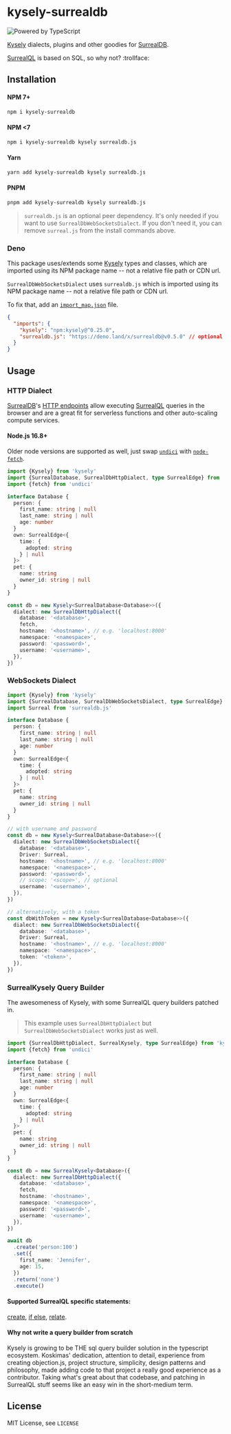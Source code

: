 # kysely-surrealdb

![Powered by TypeScript](https://img.shields.io/badge/powered%20by-typescript-blue.svg)

[Kysely](https://github.com/koskimas/kysely) dialects, plugins and other goodies for [SurrealDB](https://www.surrealdb.com/).

[SurrealQL](https://surrealdb.com/docs/surrealql) is based on SQL, so why not? :trollface:

## Installation

#### NPM 7+

```bash
npm i kysely-surrealdb
```

#### NPM <7

```bash
npm i kysely-surrealdb kysely surrealdb.js
```

#### Yarn

```bash
yarn add kysely-surrealdb kysely surrealdb.js
```

#### PNPM

```bash
pnpm add kysely-surrealdb kysely surrealdb.js
```

> `surrealdb.js` is an optional peer dependency. It's only needed if you want to use `SurrealDbWebSocketsDialect`. If you don't need it, you can remove `surreal.js` from the install commands above.

### Deno

This package uses/extends some [Kysely](https://github.com/koskimas/kysely) types and classes, which are imported using its NPM package name -- not a relative file path or CDN url.

`SurrealDbWebSocketsDialect` uses `surrealdb.js` which is imported using its NPM package name -- not a relative file path or CDN url.

To fix that, add an [`import_map.json`](https://deno.land/manual@v1.26.1/linking_to_external_code/import_maps) file.

```json
{
  "imports": {
    "kysely": "npm:kysely@^0.25.0",
    "surrealdb.js": "https://deno.land/x/surrealdb@v0.5.0" // optional - only if you're using `SurrealDbWebSocketsDialect`
  }
}
```

## Usage

### HTTP Dialect

[SurrealDB](https://www.surrealdb.com/)'s [HTTP endpoints](https://surrealdb.com/docs/integration/http) allow executing [SurrealQL](https://surrealdb.com/docs/surrealql) queries in the browser and are a great fit for serverless functions and other auto-scaling compute services.

#### Node.js 16.8+

Older node versions are supported as well, just swap [`undici`](https://github.com/nodejs/undici) with [`node-fetch`](https://github.com/node-fetch/node-fetch).

```ts
import {Kysely} from 'kysely'
import {SurrealDatabase, SurrealDbHttpDialect, type SurrealEdge} from 'kysely-surrealdb'
import {fetch} from 'undici'

interface Database {
  person: {
    first_name: string | null
    last_name: string | null
    age: number
  }
  own: SurrealEdge<{
    time: {
      adopted: string
    } | null
  }>
  pet: {
    name: string
    owner_id: string | null
  }
}

const db = new Kysely<SurrealDatabase<Database>>({
  dialect: new SurrealDbHttpDialect({
    database: '<database>',
    fetch,
    hostname: '<hostname>', // e.g. 'localhost:8000'
    namespace: '<namespace>',
    password: '<password>',
    username: '<username>',
  }),
})
```

### WebSockets Dialect

```ts
import {Kysely} from 'kysely'
import {SurrealDatabase, SurrealDbWebSocketsDialect, type SurrealEdge} from 'kysely-surrealdb'
import Surreal from 'surrealdb.js'

interface Database {
  person: {
    first_name: string | null
    last_name: string | null
    age: number
  }
  own: SurrealEdge<{
    time: {
      adopted: string
    } | null
  }>
  pet: {
    name: string
    owner_id: string | null
  }
}

// with username and password
const db = new Kysely<SurrealDatabase<Database>>({
  dialect: new SurrealDbWebSocketsDialect({
    database: '<database>',
    Driver: Surreal,
    hostname: '<hostname>', // e.g. 'localhost:8000'
    namespace: '<namespace>',
    password: '<password>',
    // scope: '<scope>', // optional
    username: '<username>',
  }),
})

// alternatively, with a token
const dbWithToken = new Kysely<SurrealDatabase<Database>>({
  dialect: new SurrealDbWebSocketsDialect({
    database: '<database>',
    Driver: Surreal,
    hostname: '<hostname>', // e.g. 'localhost:8000'
    namespace: '<namespace>',
    token: '<token>',
  }),
})
```

### SurrealKysely Query Builder

The awesomeness of Kysely, with some SurrealQL query builders patched in.

> This example uses `SurrealDbHttpDialect` but `SurrealDbWebSocketsDialect` works just as well.

```ts
import {SurrealDbHttpDialect, SurrealKysely, type SurrealEdge} from 'kysely-surrealdb'
import {fetch} from 'undici'

interface Database {
  person: {
    first_name: string | null
    last_name: string | null
    age: number
  }
  own: SurrealEdge<{
    time: {
      adopted: string
    } | null
  }>
  pet: {
    name: string
    owner_id: string | null
  }
}

const db = new SurrealKysely<Database>({
  dialect: new SurrealDbHttpDialect({
    database: '<database>',
    fetch,
    hostname: '<hostname>',
    namespace: '<namespace>',
    password: '<password>',
    username: '<username>',
  }),
})

await db
  .create('person:100')
  .set({
    first_name: 'Jennifer',
    age: 15,
  })
  .return('none')
  .execute()
```

#### Supported SurrealQL specific statements:

[create](https://surrealdb.com/docs/surrealql/statements/create),
[if else](https://surrealdb.com/docs/surrealql/statements/ifelse),
[relate](https://surrealdb.com/docs/surrealql/statements/relate).

#### Why not write a query builder from scratch

Kysely is growing to be THE sql query builder solution in the typescript ecosystem.
Koskimas' dedication, attention to detail, experience from creating objection.js, project structure, simplicity, design patterns and philosophy,
made adding code to that project a really good experience as a contributor. Taking
what's great about that codebase, and patching in SurrealQL stuff seems like an easy
win in the short-medium term.

## License

MIT License, see `LICENSE`
